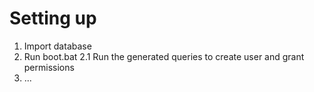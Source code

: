 # Setting up
1. Import database
2. Run boot.bat
 2.1 Run the generated queries to create user and grant permissions
3. ...